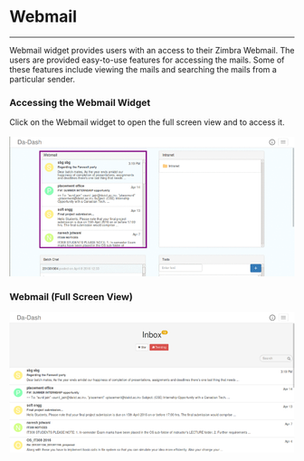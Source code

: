 # Webmail


---



Webmail widget provides users with an access to their Zimbra Webmail. The users are provided easy-to-use features for accessing the mails. Some of these features include viewing the mails and searching the mails from a particular sender.

### Accessing the Webmail Widget
Click on the Webmail widget to open the full screen view and to access it.<br/><br/>
![](webmailwid.png)
### Webmail (Full Screen View)
![](webfull.png)
